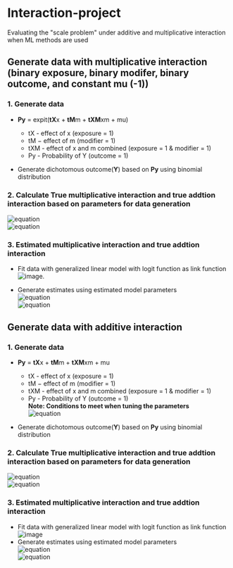 # Interaction-project
Evaluating the "scale problem" under additive and multiplicative interaction when ML methods are used 

## Generate data with multiplicative interaction (binary exposure, binary modifer, binary outcome, and constant mu (-1))

### 1. Generate data

 + **Py** = expit(**tX**x + **tM**m + **tXM**xm + mu)   
   - tX - effect of x (exposure = 1)    
   - tM − effect of m (modifier = 1)   
   - tXM - effect of x and m combined (exposure = 1 & modifier = 1)  
   - Py - Probability of Y (outcome = 1) 
  
 + Generate dichotomous outcome(**Y**) based on **Py** using binomial distribution  

### 2.  Calculate True multiplicative interaction and true addtion interaction based on parameters for data generation 

   ![equation](https://latex.codecogs.com/svg.image?multint_{True}&space;=&space;e^{tXM})  
   ![equation](https://latex.codecogs.com/svg.image?addint_%7BTrue%7D=e%5E%7BtXM&plus;tX&plus;tM%7D-e%5E%7BtM%7D-e%5E%7BtX%7D&plus;1)
### 3.  Estimated multiplicative interaction and true addtion interaction   
 + Fit data with generalized linear model with logit function as link function   
![image](https://user-images.githubusercontent.com/50306880/155907800-cb75b2c6-b9b0-40fb-9536-39f1c251bfed.png). 

 + Generate estimates using estimated model parameters  
![equation](https://latex.codecogs.com/svg.image?addint_{Estimated}=e^{\gamma_{1}&plus;\gamma_{2}&plus;\gamma_{3}}-e^{\gamma_{1}}-e^{\gamma_{2}}&plus;1)   
 ![equation](https://latex.codecogs.com/svg.image?multint_{Estimated}=e^{\gamma_{3}})   
 
## Generate data with additive interaction
### 1. Generate data

 + **Py** = **tX**x + **tM**m + **tXM**xm + mu   
   - tX - effect of x (exposure = 1)    
   - tM − effect of m (modifier = 1)   
   - tXM - effect of x and m combined (exposure = 1 & modifier = 1)  
   - Py - Probability of Y (outcome = 1)   
**Note: Conditions to meet when tuning the parameters**  
![equation](https://latex.codecogs.com/svg.image?%5Cleft%5C%7B%5Cbegin%7Bmatrix%7D%200%3CtX%20&plus;%20tM%20&plus;%20tXM%20&plus;%20mu%20%3C%201%5C%5C%200%3CtX%20&plus;%20mu%20%3C%201%5C%5C%200%3CtM%20&plus;%20mu%20%3C%201%5C%5C%200%3C%20mu%20%3C%201%5C%5C%5Cend%7Bmatrix%7D%5Cright.)

 + Generate dichotomous outcome(**Y**) based on **Py** using binomial distribution  

### 2.  Calculate True multiplicative interaction and true addtion interaction based on parameters for data generation 

   ![equation](https://latex.codecogs.com/svg.image?addint_{True}&space;=&space;tXM)  
   ![equation](https://latex.codecogs.com/svg.image?multint_%7BTrue%7D=%5Cfrac%7B(mu&plus;tX&plus;tM&plus;tXM)mu%7D%7B(mu&plus;tX)(mu&plus;tM)%7D)
### 3.  Estimated multiplicative interaction and true addtion interaction   
 + Fit data with generalized linear model with logit function as link function   
![image](https://user-images.githubusercontent.com/50306880/155905213-6ed443fc-25ed-4efe-818e-53e8ebad9640.png)   
 + Generate estimates using estimated model parameters  
   ![equation](https://latex.codecogs.com/svg.image?addint_{Estimated}&space;=&space;\gamma_{3})  
   ![equation](https://latex.codecogs.com/svg.image?multint_{True}=\frac{(\gamma_{0}&space;&plus;\gamma_{1}&plus;\gamma_{2}&plus;\gamma_{3})\gamma_{0}}{(\gamma_{0}&plus;\gamma_{1})(\gamma_{0}&plus;\gamma_{2})})
 
